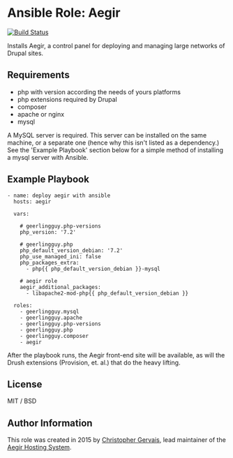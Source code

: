 # Ansible Role: Aegir

[![Build Status](https://travis-ci.org/ergonlogic/ansible-role-aegir.svg?branch=master)](https://travis-ci.org/ergonlogic/ansible-role-aegir)

Installs Aegir, a control panel for deploying and managing large networks of Drupal sites.

## Requirements

 - php with version according the needs of yours platforms
 - php extensions required by Drupal
 - composer
 - apache or nginx
 - mysql

A MySQL server is required. This server can be installed on the same machine,
or a separate one (hence why this isn't listed as a dependency.) See the
'Example Playbook' section below for a simple method of installing a mysql
server with Ansible. 

## Example Playbook

    - name: deploy aegir with ansible
      hosts: aegir

      vars:

        # geerlingguy.php-versions
        php_version: '7.2'

        # geerlingguy.php
        php_default_version_debian: '7.2'
        php_use_managed_ini: false
        php_packages_extra:
          - php{{ php_default_version_debian }}-mysql

        # aegir role
        aegir_additional_packages:
          - libapache2-mod-php{{ php_default_version_debian }}

      roles:
        - geerlingguy.mysql
        - geerlingguy.apache
        - geerlingguy.php-versions
        - geerlingguy.php
        - geerlingguy.composer
        - aegir

After the playbook runs, the Aegir front-end site will be available, as will
the Drush extensions (Provision, et. al.) that do the heavy lifting.

## License

MIT / BSD

## Author Information

This role was created in 2015 by [Christopher Gervais](http://ergonlogic.com/), lead maintainer of the [Aegir Hosting System](http://www.aegirproject.org).
